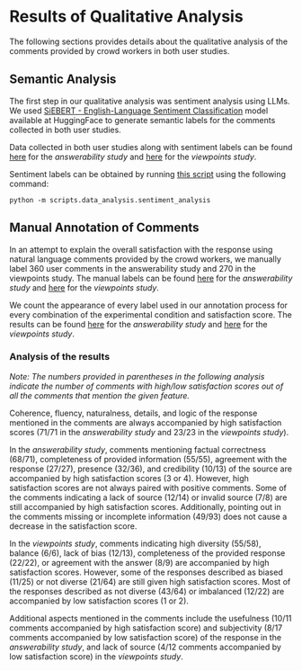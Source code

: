 # Results of Qualitative Analysis

The following sections provides details about the qualitative analysis of the comments provided by crowd workers in both user studies.

## Semantic Analysis

The first step in our qualitative analysis was sentiment analysis using LLMs. We used [SiEBERT - English-Language Sentiment Classification](https://huggingface.co/siebert/sentiment-roberta-large-english) model available at HuggingFace to generate semantic labels for the comments collected in both user studies. 

Data collected in both user studies along with sentiment labels can be found [here](../user_study_output/answerability/processed/aggregated_output_sentiment_labels.csv) for the *answerability study* and [here](../user_study_output/viewpoints/processed/aggregated_output_sentiment_labels.csv) for the *viewpoints study*.

Sentiment labels can be obtained by running [this script](../../scripts/data_analysis/sentiment_analysis.py) using the following command:

`` python -m scripts.data_analysis.sentiment_analysis ``

## Manual Annotation of Comments

In an attempt to explain the overall satisfaction with the response using natural language comments provided by the crowd workers, we manually label 360 user comments in the answerability study and 270 in the viewpoints study. The manual labels can be found [here](answerability_study.csv) for the *answerability study* and [here](viewpoints_study.csv) for the *viewpoints study*.

We count the appearance of every label used in our annotation process for every combination of the experimental condition and satisfaction score. The results can be found [here](answerability_study-qualitative_analysis.csv) for the *answerability study* and [here](viewpoints_study-qualitative_analysis.csv) for the *viewpoints study*.

### Analysis of the results

*Note: The numbers provided in parentheses in the following analysis indicate the number of comments with high/low satisfaction scores out of all the comments that mention the given feature.*

Coherence, fluency, naturalness, details, and logic of the response mentioned in the comments are always accompanied by high satisfaction scores (71/71 in the *answerability study* and 23/23 in the *viewpoints study*).

In the *answerability study*, comments mentioning factual correctness (68/71), completeness of provided information (55/55), agreement with the response (27/27), presence (32/36), and credibility (10/13) of the source are accompanied by high satisfaction scores (3 or 4). However, high satisfaction scores are not always paired with positive comments. Some of the comments indicating a lack of source (12/14) or invalid source (7/8) are still accompanied by high satisfaction scores. Additionally, pointing out in the comments missing or incomplete information (49/93) does not cause a decrease in the satisfaction score. 

In the *viewpoints study*, comments indicating high diversity (55/58), balance (6/6), lack of bias (12/13), completeness of the provided response (22/22), or agreement with the answer (8/9) are accompanied by high satisfaction scores. However, some of the responses described as biased (11/25) or not diverse (21/64) are still given high satisfaction scores. Most of the responses described as not diverse (43/64) or imbalanced (12/22) are accompanied by low satisfaction scores (1 or 2).

Additional aspects mentioned in the comments include the usefulness (10/11 comments accompanied by high satisfaction score) and subjectivity (8/17 comments accompanied by low satisfaction score) of the response in the *answerability study*, and lack of source (4/12 comments accompanied by low satisfaction score) in the *viewpoints study*.